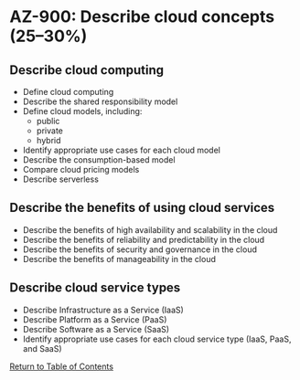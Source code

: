 # AZ-900: Describe cloud concepts (25–30%)

## Describe cloud computing
* Define cloud computing
* Describe the shared responsibility model
* Define cloud models, including:
    * public
    * private
    * hybrid
* Identify appropriate use cases for each cloud model
* Describe the consumption-based model
* Compare cloud pricing models
* Describe serverless
 
## Describe the benefits of using cloud services
* Describe the benefits of high availability and scalability in the cloud
* Describe the benefits of reliability and predictability in the cloud
* Describe the benefits of security and governance in the cloud
* Describe the benefits of manageability in the cloud
 
## Describe cloud service types
* Describe Infrastructure as a Service (IaaS)
* Describe Platform as a Service (PaaS)
* Describe Software as a Service (SaaS)
* Identify appropriate use cases for each cloud service type (IaaS, PaaS, and SaaS)

[Return to Table of Contents](README.md)